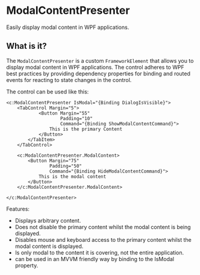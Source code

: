 ModalContentPresenter
=====================

Easily display modal content in WPF applications.

What is it?
-----------

The `ModalContentPresenter` is a custom `FrameworkElement` that allows you to display modal content in WPF applications.
The control adheres to WPF best practices by providing dependency properties for binding and routed events for reacting to state changes in the control.

The control can be used like this:

```
<c:ModalContentPresenter IsModal="{Binding DialogIsVisible}">
    <TabControl Margin="5">
            <Button Margin="55"
                    Padding="10"
                    Command="{Binding ShowModalContentCommand}">
                This is the primary Content
            </Button>
        </TabItem>
    </TabControl>

    <c:ModalContentPresenter.ModalContent>
        <Button Margin="75"
                Padding="50"
                Command="{Binding HideModalContentCommand}">
            This is the modal content
        </Button>
    </c:ModalContentPresenter.ModalContent>

</c:ModalContentPresenter>
```

Features:

 - Displays arbitrary content.
 - Does not disable the primary content whilst the modal content is being displayed.
 - Disables mouse and keyboard access to the primary content whilst the modal content is displayed.
 - Is only modal to the content it is covering, not the entire application.
 - can be used in an MVVM friendly way by binding to the IsModal property.
